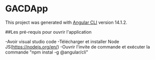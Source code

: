 # GACDApp

This project was generated with [Angular CLI](https://github.com/angular/angular-cli) version 14.1.2.


##Les pré-requis pour ouvrir l'application

-Avoir visual studio code
-Télécharger et installer Node JS(https://nodejs.org/en/)
-Ouvrir l'invite de commande et exécuter la commande "npm instal -g @angular/cli"



